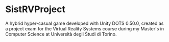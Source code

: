 # SistRVProject
A hybrid hyper-casual game developed with Unity DOTS 0.50.0, created as a project exam for the Virtual Reality Systems course during my Master's in Computer Science at Università degli Studi di Torino.
